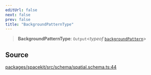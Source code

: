 ```yaml
---
editUrl: false
next: false
prev: false
title: "BackgroundPatternType"
---
```


> **BackgroundPatternType**: `Output`\<*typeof* [`backgroundPattern`](../variables/backgroundPattern.md)\>

## Source

[packages/spacekit/src/schema/spatial.schema.ts:44](https://github.com/nodenogg-in/alpha-p2p/blob/bd4a66e/packages/spacekit/src/schema/spatial.schema.ts#L44)
